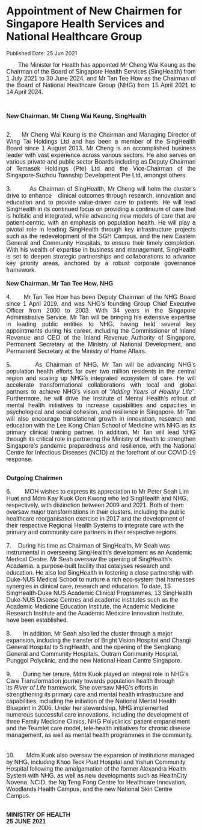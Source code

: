 <html>
    <meta http-equiv="Content-Type" content="text/html; charset=utf-8"/>
    <meta charset="utf-8"/>
    <title>Appointment of New Chairmen for Singapore Health Services and National Healthcare Group </title>
    <body><h1>Appointment of New Chairmen for Singapore Health Services and National Healthcare Group </h1>
    <p>Published Date: 25 Jun 2021</p> <p style="margin-bottom: 0cm; text-align: justify;"><span style="font-size: 12pt; font-family: Arial;">&nbsp; &nbsp; &nbsp; &nbsp;The Minister for Health has appointed Mr Cheng Wai Keung as the Chairman of the Board of Singapore Health Services (SingHealth) from 1 July 2021 to 30 June 2024, and Mr Tan Tee How as the Chairman of the Board of National Healthcare Group (NHG) from 15 April 2021 to 14 April 2024.&nbsp;</span></p><p style="margin-bottom: 0cm; margin-left: 0cm; text-align: justify;"><span style="font-size: 12pt; font-family: Arial;">&nbsp;</span></p><p style="margin-bottom: 0cm; text-align: justify;"><span style="font-family: Arial;"><strong><span style="font-size: 12pt;">New Chairman, Mr Cheng Wai Keung, SingHealth</span></strong></span></p><p style="margin-bottom: 0cm; text-align: justify;"><span style="font-family: Arial;"><strong><span style="font-size: 12pt;"><br></span></strong><span style="font-size: 12pt;">2. </span><strong><span style="font-size: 12pt;">&nbsp; &nbsp;&nbsp;</span></strong></span><span style="font-family: Arial; font-size: 12pt;">Mr Cheng Wai Keung is the Chairman and Managing Director of Wing Tai Holdings Ltd and has been a member of the SingHealth Board since 1 August 2013. Mr Cheng is an accomplished business leader with vast experience across various sectors. He also serves on various private and public sector Boards including as Deputy Chairman of Temasek Holdings (Pte) Ltd and the Vice-Chairman of the Singapore-Suzhou Township Development Pte Ltd, amongst others. &nbsp;<br><br>3. &nbsp; &nbsp; &nbsp; &nbsp;</span><span style="font-family: Arial; font-size: 12pt;">As Chairman of SingHealth, Mr Cheng will helm the cluster’s drive to enhance&nbsp;&nbsp;&nbsp;clinical outcomes through research, innovation and education and to provide value-driven care to patients. He will lead SingHealth in its continued focus on providing a continuum of care that is holistic and integrated, while advancing new models of care that are patient-centric, with an emphasis on population health. He will play a pivotal role in leading SingHealth through key infrastructure projects such as the redevelopment of the SGH Campus, and the new Eastern General and Community Hospitals, to ensure their timely completion. With his wealth of expertise in business and management, SingHealth is set to deepen strategic partnerships and collaborations to advance key priority areas, anchored by a robust corporate governance framework.&nbsp;<br><br></span><strong style="font-family: Arial;"><span style="font-size: 12pt;">New Chairman, Mr Tan Tee How, NHG<br><br></span></strong><span style="font-family: Arial;"><span style="font-size: 12pt;">4.</span></span><strong style="font-family: Arial;"><span style="font-size: 12pt;">&nbsp; &nbsp; &nbsp;&nbsp;</span></strong><span style="font-family: Arial; font-size: 12pt;">Mr Tan Tee How has been Deputy Chairman of the NHG Board since 1 April 2019, and was NHG’s founding Group Chief Executive Officer from 2000 to 2003. With 34 years in the Singapore Administrative Service, Mr Tan will be bringing his extensive expertise in leading public entities to NHG, having held several key appointments during his career, including the Commissioner of Inland Revenue and CEO of the Inland Revenue Authority of Singapore, Permanent Secretary at the Ministry of National Development, and Permanent Secretary at the Ministry of Home Affairs. &nbsp;<br><br>5. &nbsp; &nbsp; &nbsp;&nbsp;</span><span style="font-family: Arial; font-size: 12pt;">As Chairman of NHG, Mr Tan will be advancing NHG’s population health efforts for over two million residents in the central region and scaling up NHG’s integrated ecosystem of care. He will accelerate transformational collaborations with local and global partners to achieve NHG’s vision of&nbsp;</span><em style="font-family: Arial; font-size: 12pt;">“Adding Years of Healthy Life”</em><span style="font-family: Arial; font-size: 12pt;">. Furthermore, he will drive the Institute of Mental Health’s rollout of mental health initiatives to increase capabilities and capacities in psychological and social cohesion, and resilience in Singapore. Mr Tan will also encourage translational growth in innovation, research and education with the Lee Kong Chian School of Medicine with NHG as its primary clinical training partner. In addition, Mr Tan will lead NHG through its critical role in partnering the Ministry of Health to strengthen Singapore’s pandemic preparedness and resilience, with the National Centre for Infectious Diseases (NCID) at the forefront of our COVID-19 response.&nbsp;</span></p><p style="text-align: justify;"><p><span style="font-size: 12pt; font-family: Arial;"><br></span><strong style="font-family: Arial;"><span style="font-size: 12pt;">Outgoing Chairmen<br><br></span></strong><span style="font-family: Arial;"><span style="font-size: 12pt;">6. &nbsp; &nbsp; &nbsp; &nbsp;</span></span><span style="font-family: Arial; font-size: 12pt;">MOH wishes to express its appreciation to Mr Peter Seah Lim Huat and Mdm Kay Kuok Oon Kwong who led SingHealth and NHG, respectively, with distinction between 2009 and 2021. Both of them oversaw major transformations in their clusters, including the public healthcare reorganisation exercise in 2017 and the development of their respective Regional Health Systems to integrate care with the primary and community care partners in their respective regions.&nbsp;<br><br>7. &nbsp; &nbsp;</span><span style="font-family: Arial; font-size: 12pt;">During his time as Chairman of SingHealth, Mr Seah was instrumental in overseeing SingHealth’s development as an Academic Medical Centre. Mr Seah oversaw the opening of SingHealth’s Academia, a purpose-built facility that catalyses research and education. He also led SingHealth in fostering a close partnership with Duke-NUS Medical School to nurture a rich eco-system that harnesses synergies in clinical care, research and education. To date, 15 SingHealth-Duke NUS Academic Clinical Programmes, 13 SingHealth Duke-NUS Disease Centres and academic institutes such as the Academic Medicine Education Institute, the Academic Medicine Research Institute and the Academic Medicine Innovation Institute, have been established. &nbsp;<br><br>8. &nbsp; &nbsp; &nbsp;&nbsp;</span><span style="font-family: Arial; font-size: 12pt;">In addition, Mr Seah also led the cluster through a major expansion, including the transfer of Bright Vision Hospital and Changi General Hospital to SingHealth, and the opening of the Sengkang General and Community Hospitals, Outram Community Hospital, Punggol Polyclinic, and the new National Heart Centre Singapore.&nbsp;<br><br>9. &nbsp; &nbsp; &nbsp; </span><span style="font-family: Arial; font-size: 12pt;">During her tenure, Mdm Kuok played an integral role in NHG’s Care Transformation journey towards population health through its&nbsp;</span><em style="font-family: Arial; font-size: 12pt;">River of Life</em><span style="font-family: Arial; font-size: 12pt;">&nbsp;framework. She oversaw NHG’s efforts in strengthening its primary care and mental health infrastructure and capabilities, including the initiation of the National Mental Health Blueprint in 2006. Under her stewardship, NHG implemented numerous successful care innovations, including the development of three Family Medicine Clinics, NHG Polyclinics’ patient empanelment and the Teamlet care model, tele-health initiatives for chronic disease management, as well as mental health programmes in the community. &nbsp;<br><br>10. &nbsp; &nbsp; &nbsp;&nbsp;</span><span style="font-family: Arial; font-size: 12pt;">Mdm Kuok also oversaw the expansion of institutions managed by NHG, including Khoo Teck Puat Hospital and Yishun Community Hospital following the amalgamation of the former Alexandra Health System with NHG, as well as new developments such as HealthCity Novena, NCID, the Ng Teng Fong Centre for Healthcare Innovation, Woodlands Health Campus, and the new National Skin Centre Campus.&nbsp;<br></span></p></p><p><span style="font-size: 16px;"><span style="font-family: Arial;"><strong><br>MINISTRY OF HEALTH<br></strong><strong>25&nbsp;</strong><strong>JUNE 2021</strong></span></span></p><p style="margin-bottom: 0cm; text-align: justify;"><span style="font-size: 12pt; font-family: Arial;">&nbsp;</span></p><p style="margin-bottom: 0cm; text-align: justify;"><span style="font-size: 12pt; font-family: Arial;">&nbsp;</span></p></body>
</html>